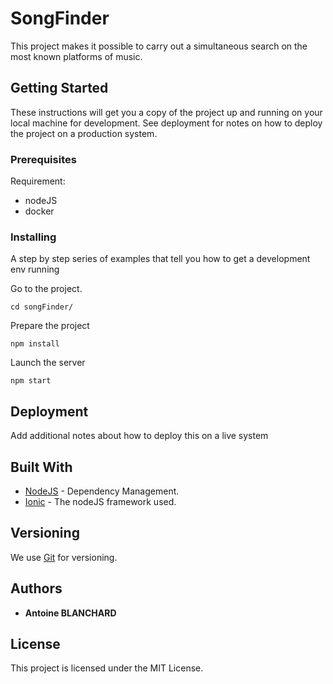 # SongFinder  
    
This project makes it possible to carry out a simultaneous search on the most known platforms of music.

## Getting Started  
  
These instructions will get you a copy of the project up and running on your local machine for development. See deployment for notes on how to deploy the project on a production system.
  
### Prerequisites  
  
  Requirement:
  * nodeJS
  * docker
  
### Installing  
  
A step by step series of examples that tell you how to get a development env running  
  
Go to the project.
  
```  
cd songFinder/
```  
  
Prepare the project
  
```  
npm install  
```  

Launch the server
  
```  
npm start
```  
  
  
## Deployment  
  
Add additional notes about how to deploy this on a live system  
  
## Built With  
  
* [NodeJS](https://nodejs.org/) - Dependency Management.
* [Ionic](https://ionicframework.com/) - The nodeJS framework used.

## Versioning  
  
We use [Git](https://git-scm.com/) for versioning.
  
## Authors  
  
* **Antoine BLANCHARD**
  
## License  
  
This project is licensed under the MIT License.
